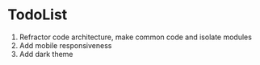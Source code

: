 # TodoList

<ol>
  <li>Refractor code architecture, make common code and isolate modules</li>
  <li>Add mobile responsiveness</li>
  <li>Add dark theme</li>
</ol>
  
 

